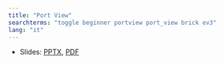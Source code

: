 ```yaml
---
title: "Port View"
searchterms: "toggle beginner portview port_view brick ev3"
lang: "it"
---
```

 <ul>
 <li class="ng-binding">Slides:
 <a href="translations/it/beginner/PortView.pptx">PPTX</a>,
 <a href="translations/it/beginner/PortView.pdf">PDF</a>
 </li>
 </ul>
